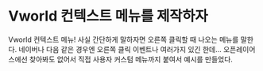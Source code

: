 # Vworld 컨텍스트 메뉴를 제작하자

Vworld 컨텍스트 메뉴! 사실 간단하게 말하자면 오른쪽 클릭할 때 나오는 메뉴를 말한다.
네이버나 다음 같은 경우엔 오른쪽 클릭 이벤트나 여러가지 있긴 한데... 오픈레이어스에선 찾아봐도 없어서 직접 사용자 커스텀 메뉴까지 붙여서 예시를 만들었다.